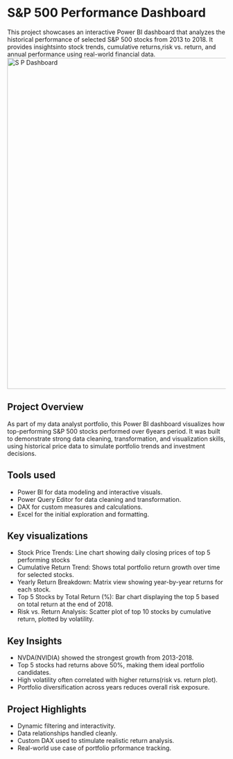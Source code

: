 # S&P 500 Performance Dashboard
This project showcases an interactive Power BI dashboard that analyzes the historical performance of selected S&P 500 stocks from 2013 to 2018. It provides insightsinto stock trends, cumulative returns,risk vs. return, and annual performance using real-world financial data.
<img width="1401" height="762" alt="S P Dashboard" src="https://github.com/user-attachments/assets/70a0ca75-739a-4abd-8407-57aec2419d7d" />

## Project Overview
As part of my data analyst portfolio, this Power BI dashboard visualizes how top-performing S&P 500 stocks performed over 6years period. It was built to demonstrate strong data cleaning, transformation, and visualization skills, using historical price data to simulate portfolio trends and investment decisions.

## Tools used
- Power BI for data modeling and interactive visuals.
- Power Query Editor for data cleaning and transformation.
- DAX for custom measures and calculations.
- Excel for the initial exploration and formatting.

## Key visualizations
- Stock Price Trends: Line chart showing daily closing prices of top 5 performing stocks
- Cumulative Return Trend: Shows total portfolio return growth over time for selected stocks.
- Yearly Return Breakdown: Matrix view showing year-by-year returns for each stock.
- Top 5 Stocks by Total Return (%): Bar chart displaying the top 5 based on total return at the end of 2018.
- Risk vs. Return Analysis: Scatter plot of top 10 stocks by cumulative return, plotted by volatility.

## Key Insights
- NVDA(NVIDIA) showed the strongest growth from 2013-2018.
- Top 5 stocks had returns above 50%, making them ideal portfolio candidates.
- High volatility often correlated with higher returns(risk vs. return plot).
- Portfolio diversification across years reduces overall risk exposure.

## Project Highlights
- Dynamic filtering and interactivity.
- Data relationships handled cleanly.
- Custom DAX used to stimulate realistic return analysis.
- Real-world use case of portfolio prformance tracking.
